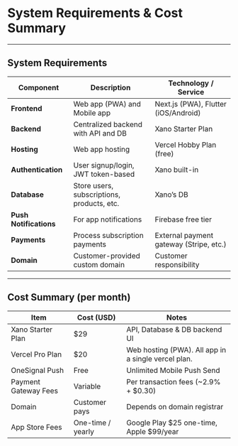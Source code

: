 # System Requirements & Cost Summary

---

## System Requirements

| Component              | Description                                | Technology / Service                    |
| ---------------------- | ------------------------------------------ | --------------------------------------- |
| **Frontend**           | Web app (PWA) and Mobile app               | Next.js (PWA), Flutter (iOS/Android)    |
| **Backend**            | Centralized backend with API and DB        | Xano Starter Plan                       |
| **Hosting**            | Web app hosting                            | Vercel Hobby Plan (free)                |
| **Authentication**     | User signup/login, JWT token-based         | Xano built-in                           |
| **Database**           | Store users, subscriptions, products, etc. | Xano’s DB                               |
| **Push Notifications** | For app notifications                      | Firebase free tier                      |
| **Payments**           | Process subscription payments              | External payment gateway (Stripe, etc.) |
| **Domain**             | Customer-provided custom domain            | Customer responsibility                 |

---

## Cost Summary (per month)

| Item                 | Cost (USD)        | Notes                                                                       |
| -------------------- | ----------------- | ----------------------------------------------------------------------------|
| Xano Starter Plan    | \$29              | API, Database & DB backend UI                                               |
| Vercel Pro Plan      | \$20              | Web hosting (PWA). All app in a single vercel plan.                         |
| OneSignal Push       | Free              | Unlimited Mobile Push Send                                                  |
| Payment Gateway Fees | Variable          | Per transaction fees (\~2.9% + \$0.30)                                      |
| Domain               | Customer pays     | Depends on domain registrar                                                 |
| App Store Fees       | One-time / yearly | Google Play \$25 one-time, Apple \$99/year                                  |
